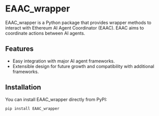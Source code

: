# EAAC_wrapper

EAAC_wrapper is a Python package that provides wrapper methods to interact with Ethereum AI Agent Coordinator (EAAC). EAAC aims to coordinate actions between AI agents. 

## Features

- Easy integration with major AI agent frameworks.
- Extensible design for future growth and compatibility with additional frameworks.

## Installation

You can install EAAC_wrapper directly from PyPI:

```bash
pip install EAAC_wrapper
